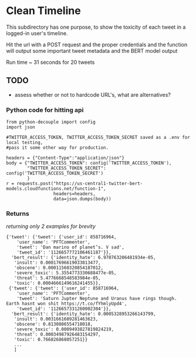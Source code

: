 # Clean Timeline
This subdirectory has one purpose, to show the toxicity of each tweet in a logged-in user's timeline.

Hit the url with a POST request and the proper credentials and the function will output some important tweet metadata and the BERT model output

Run time ~ 31 seconds for 20 tweets
## TODO
* assess whether or not to hardcode URL's, what are alternatives?


### Python code for hitting api
```import requests
from python-decouple import config
import json

#TWITTER_ACCESS_TOKEN, TWITTER_ACCESS_TOKEN_SECRET saved as a .env for local testing,
#pass it some other way for production.

headers = {"Content-Type":"application/json"}
body = {"TWITTER_ACCESS_TOKEN": config('TWITTER_ACCESS_TOKEN'),
        "TWITTER_ACCESS_TOKEN_SECRET": config('TWITTER_ACCESS_TOKEN_SECRET')
        }
r = requests.post("https://us-central1-twitter-bert-models.cloudfunctions.net/function-1",
                  headers=headers,
                  data=json.dumps(body))
```
### Returns
*returning only 2 examples for brevity*
``` 
{'tweet': {'tweet': {'user_id': 858716964,
    'user_name': 'PFTCommenter',
    'tweet': 'Dan marino of planet’s. V sad',
    'tweet_id': '1126657772106461187'}},
  'bert_result': {'identity_hate': 6.970763206481934e-05,
   'insult': 0.00017696619033813477,
   'obscene': 0.00011560320854187012,
   'severe_toxic': 5.3554773330688477e-05,
   'threat': 5.4776668548583984e-05,
   'toxic': 0.0004666149616241455}},
 {'tweet': {'tweet': {'user_id': 858716964,
    'user_name': 'PFTCommenter',
    'tweet': 'Saturn Jupter Neptune and Uranus have rings though. Earth hasnt won shit https://t.co/fYhmlyUpd4',
    'tweet_id': '1126657331260002304'}},
  'bert_result': {'identity_hate': 0.0005328953266143799,
   'insult': 0.0031661689281463623,
   'obscene': 0.8130886554718018,
   'severe_toxic': 0.0009493827819824219,
   'threat': 0.00034987926483154297,
   'toxic': 0.766826868057251}}
   ...
   ]
```
